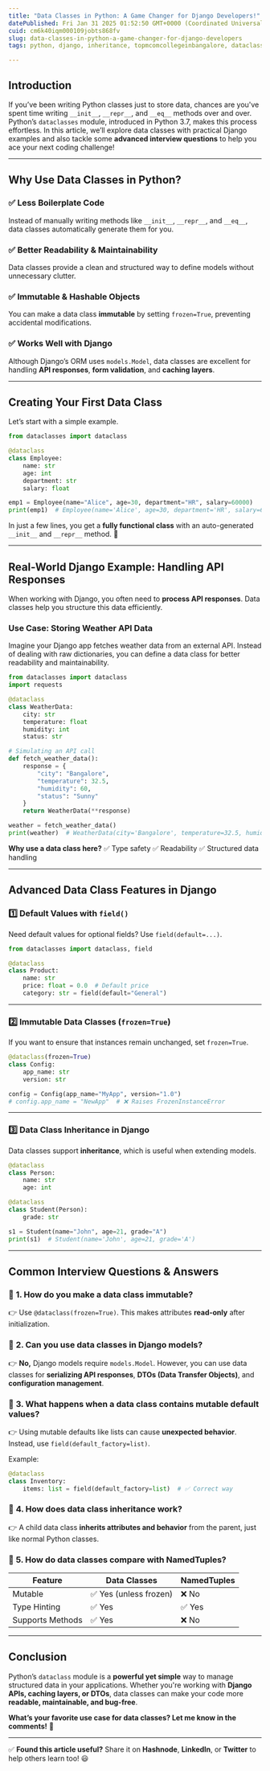 ```yaml
---
title: "Data Classes in Python: A Game Changer for Django Developers!"
datePublished: Fri Jan 31 2025 01:52:50 GMT+0000 (Coordinated Universal Time)
cuid: cm6k40iqm000109jobts868fv
slug: data-classes-in-python-a-game-changer-for-django-developers
tags: python, django, inheritance, topmcomcollegeinbangalore, dataclass, advanced-python

---
```


## Introduction

If you’ve been writing Python classes just to store data, chances are you've spent time writing `__init__`, `__repr__`, and `__eq__` methods over and over. Python’s `dataclasses` module, introduced in Python 3.7, makes this process effortless. In this article, we’ll explore data classes with practical Django examples and also tackle some **advanced interview questions** to help you ace your next coding challenge!

---

## Why Use Data Classes in Python?

### ✅ Less Boilerplate Code

Instead of manually writing methods like `__init__`, `__repr__`, and `__eq__`, data classes automatically generate them for you.

### ✅ Better Readability & Maintainability

Data classes provide a clean and structured way to define models without unnecessary clutter.

### ✅ Immutable & Hashable Objects

You can make a data class **immutable** by setting `frozen=True`, preventing accidental modifications.

### ✅ Works Well with Django

Although Django’s ORM uses `models.Model`, data classes are excellent for handling **API responses**, **form validation**, and **caching layers**.

---

## Creating Your First Data Class

Let’s start with a simple example.

```python
from dataclasses import dataclass

@dataclass
class Employee:
    name: str
    age: int
    department: str
    salary: float

emp1 = Employee(name="Alice", age=30, department="HR", salary=60000)
print(emp1)  # Employee(name='Alice', age=30, department='HR', salary=60000)
```

In just a few lines, you get a **fully functional class** with an auto-generated `__init__` and `__repr__` method. 🚀

---

## Real-World Django Example: Handling API Responses

When working with Django, you often need to **process API responses**. Data classes help you structure this data efficiently.

### **Use Case: Storing Weather API Data**

Imagine your Django app fetches weather data from an external API. Instead of dealing with raw dictionaries, you can define a data class for better readability and maintainability.

```python
from dataclasses import dataclass
import requests

@dataclass
class WeatherData:
    city: str
    temperature: float
    humidity: int
    status: str

# Simulating an API call
def fetch_weather_data():
    response = {
        "city": "Bangalore",
        "temperature": 32.5,
        "humidity": 60,
        "status": "Sunny"
    }
    return WeatherData(**response)

weather = fetch_weather_data()
print(weather)  # WeatherData(city='Bangalore', temperature=32.5, humidity=60, status='Sunny')
```

**Why use a data class here?** ✅ Type safety ✅ Readability ✅ Structured data handling

---

## Advanced Data Class Features in Django

### **1️⃣ Default Values with** `field()`

Need default values for optional fields? Use `field(default=...)`.

```python
from dataclasses import dataclass, field

@dataclass
class Product:
    name: str
    price: float = 0.0  # Default price
    category: str = field(default="General")
```

---

### **2️⃣ Immutable Data Classes (**`frozen=True`)

If you want to ensure that instances remain unchanged, set `frozen=True`.

```python
@dataclass(frozen=True)
class Config:
    app_name: str
    version: str

config = Config(app_name="MyApp", version="1.0")
# config.app_name = "NewApp"  # ❌ Raises FrozenInstanceError
```

---

### **3️⃣ Data Class Inheritance in Django**

Data classes support **inheritance**, which is useful when extending models.

```python
@dataclass
class Person:
    name: str
    age: int

@dataclass
class Student(Person):
    grade: str

s1 = Student(name="John", age=21, grade="A")
print(s1)  # Student(name='John', age=21, grade='A')
```

---

## Common Interview Questions & Answers

### 🔹 **1\. How do you make a data class immutable?**

👉 Use `@dataclass(frozen=True)`. This makes attributes **read-only** after initialization.

### 🔹 **2\. Can you use data classes in Django models?**

👉 **No,** Django models require `models.Model`. However, you can use data classes for **serializing API responses**, **DTOs (Data Transfer Objects)**, and **configuration management**.

### 🔹 **3\. What happens when a data class contains mutable default values?**

👉 Using mutable defaults like lists can cause **unexpected behavior**. Instead, use `field(default_factory=list)`.

Example:

```python
@dataclass
class Inventory:
    items: list = field(default_factory=list)  # ✅ Correct way
```

### 🔹 **4\. How does data class inheritance work?**

👉 A child data class **inherits attributes and behavior** from the parent, just like normal Python classes.

### 🔹 **5\. How do data classes compare with NamedTuples?**

| Feature | Data Classes | NamedTuples |
| --- | --- | --- |
| Mutable | ✅ Yes (unless frozen) | ❌ No |
| Type Hinting | ✅ Yes | ✅ Yes |
| Supports Methods | ✅ Yes | ❌ No |

---

## Conclusion

Python’s `dataclass` module is a **powerful yet simple** way to manage structured data in your applications. Whether you're working with **Django APIs, caching layers, or DTOs**, data classes can make your code more **readable, maintainable, and bug-free**.

**What’s your favorite use case for data classes? Let me know in the comments!** 🚀

---

✅ **Found this article useful?** Share it on **Hashnode**, **LinkedIn**, or **Twitter** to help others learn too! 😃